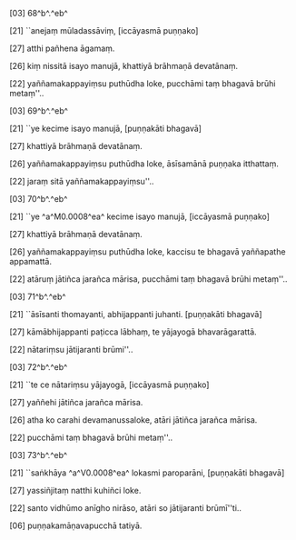 [03] 68^b^.^eb^

[21] ``anejaṃ mūladassāviṃ, [iccāyasmā puṇṇako]

[27] atthi pañhena āgamaṃ.

[26] kiṃ nissitā isayo manujā, khattiyā brāhmaṇā  devatānaṃ.

[22] yaññamakappayiṃsu puthūdha loke, pucchāmi taṃ bhagavā brūhi  metaṃ''..

[03] 69^b^.^eb^

[21] ``ye kecime isayo manujā, [puṇṇakāti bhagavā]

[27] khattiyā brāhmaṇā devatānaṃ.

[26] yaññamakappayiṃsu puthūdha loke, āsīsamānā puṇṇaka  itthattaṃ.

[22] jaraṃ sitā yaññamakappayiṃsu''..

[03] 70^b^.^eb^

[21] ``ye ^a^M0.0008^ea^ kecime isayo manujā, [iccāyasmā  puṇṇako]

[27] khattiyā brāhmaṇā devatānaṃ.

[26] yaññamakappayiṃsu puthūdha loke, kaccisu te bhagavā  yaññapathe appamattā.

[22] atāruṃ jātiñca jarañca mārisa, pucchāmi taṃ bhagavā  brūhi metaṃ''..

[03] 71^b^.^eb^

[21] ``āsīsanti thomayanti, abhijappanti juhanti.  [puṇṇakāti bhagavā]

[27] kāmābhijappanti paṭicca lābhaṃ, te yājayogā  bhavarāgarattā.

[22] nātariṃsu jātijaranti brūmi''..

[03] 72^b^.^eb^

[21] ``te ce nātariṃsu yājayogā, [iccāyasmā puṇṇako]

[27] yaññehi jātiñca jarañca mārisa.

[26] atha ko carahi devamanussaloke, atāri jātiñca  jarañca mārisa.

[22] pucchāmi taṃ bhagavā brūhi metaṃ''..

[03] 73^b^.^eb^

[21] ``saṅkhāya ^a^V0.0008^ea^ lokasmi paroparāni, [puṇṇakāti bhagavā]

[27] yassiñjitaṃ natthi kuhiñci loke.

[22] santo vidhūmo anīgho nirāso, atāri so  jātijaranti brūmī''ti..

[06] puṇṇakamāṇavapucchā tatiyā.
